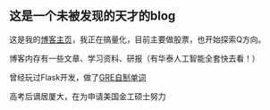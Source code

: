 ## 这是一个未被发现的天才的blog

这是我的[博客主页](https://zzzzdf.page/pages)，我正在搞量化，目前主要做股票，也开始探索Q方向。

博客内存有一些文章、学习资料、研报（有华泰人工智能全套快去看！）

曾经玩过Flask开发，做了[GRE自制单词](http://111.230.46.76/)

高考后谪居厦大，在为申请美国金工硕士努力

